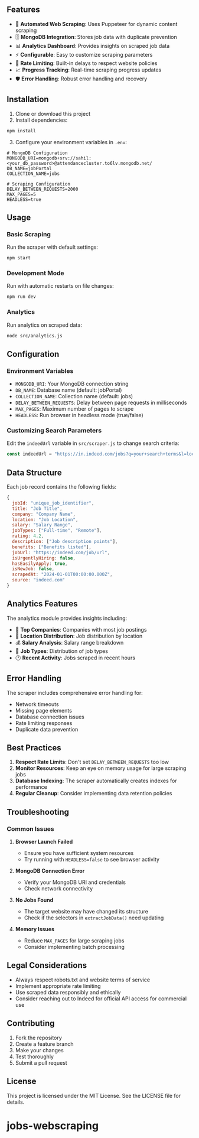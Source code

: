 
## Features

- 🚀 **Automated Web Scraping**: Uses Puppeteer for dynamic content scraping
- 🗄️ **MongoDB Integration**: Stores job data with duplicate prevention
- 📊 **Analytics Dashboard**: Provides insights on scraped job data
- ⚡ **Configurable**: Easy to customize scraping parameters
- 🔄 **Rate Limiting**: Built-in delays to respect website policies
- 📈 **Progress Tracking**: Real-time scraping progress updates
- 🛡️ **Error Handling**: Robust error handling and recovery

## Installation

1. Clone or download this project
2. Install dependencies:

```bash
npm install
```

3. Configure your environment variables in `.env`:

```env
# MongoDB Configuration
MONGODB_URI=mongodb+srv://sahil:<your_db_password>@attendancecluster.to6lv.mongodb.net/
DB_NAME=jobPortal
COLLECTION_NAME=jobs

# Scraping Configuration
DELAY_BETWEEN_REQUESTS=2000
MAX_PAGES=5
HEADLESS=true
```

## Usage

### Basic Scraping

Run the scraper with default settings:

```bash
npm start
```

### Development Mode

Run with automatic restarts on file changes:

```bash
npm run dev
```

### Analytics

Run analytics on scraped data:

```bash
node src/analytics.js
```

## Configuration

### Environment Variables

- `MONGODB_URI`: Your MongoDB connection string
- `DB_NAME`: Database name (default: jobPortal)
- `COLLECTION_NAME`: Collection name (default: jobs)
- `DELAY_BETWEEN_REQUESTS`: Delay between page requests in milliseconds
- `MAX_PAGES`: Maximum number of pages to scrape
- `HEADLESS`: Run browser in headless mode (true/false)

### Customizing Search Parameters

Edit the `indeedUrl` variable in `src/scraper.js` to change search criteria:

```javascript
const indeedUrl = "https://in.indeed.com/jobs?q=your+search+terms&l=location";
```

## Data Structure

Each job record contains the following fields:

```javascript
{
  jobId: "unique_job_identifier",
  title: "Job Title",
  company: "Company Name",
  location: "Job Location",
  salary: "Salary Range",
  jobTypes: ["Full-time", "Remote"],
  rating: 4.2,
  description: ["Job description points"],
  benefits: ["Benefits listed"],
  jobUrl: "https://indeed.com/job/url",
  isUrgentlyHiring: false,
  hasEasilyApply: true,
  isNewJob: false,
  scrapedAt: "2024-01-01T00:00:00.000Z",
  source: "indeed.com"
}
```

## Analytics Features

The analytics module provides insights including:

- 🏢 **Top Companies**: Companies with most job postings
- 📍 **Location Distribution**: Job distribution by location
- 💰 **Salary Analysis**: Salary range breakdown
- 💼 **Job Types**: Distribution of job types
- 🕐 **Recent Activity**: Jobs scraped in recent hours

## Error Handling

The scraper includes comprehensive error handling for:

- Network timeouts
- Missing page elements
- Database connection issues
- Rate limiting responses
- Duplicate data prevention

## Best Practices

1. **Respect Rate Limits**: Don't set `DELAY_BETWEEN_REQUESTS` too low
2. **Monitor Resources**: Keep an eye on memory usage for large scraping jobs
3. **Database Indexing**: The scraper automatically creates indexes for performance
4. **Regular Cleanup**: Consider implementing data retention policies

## Troubleshooting

### Common Issues

1. **Browser Launch Failed**

   - Ensure you have sufficient system resources
   - Try running with `HEADLESS=false` to see browser activity

2. **MongoDB Connection Error**

   - Verify your MongoDB URI and credentials
   - Check network connectivity

3. **No Jobs Found**

   - The target website may have changed its structure
   - Check if the selectors in `extractJobData()` need updating

4. **Memory Issues**
   - Reduce `MAX_PAGES` for large scraping jobs
   - Consider implementing batch processing

## Legal Considerations

- Always respect robots.txt and website terms of service
- Implement appropriate rate limiting
- Use scraped data responsibly and ethically
- Consider reaching out to Indeed for official API access for commercial use

## Contributing

1. Fork the repository
2. Create a feature branch
3. Make your changes
4. Test thoroughly
5. Submit a pull request

## License

This project is licensed under the MIT License. See the LICENSE file for details.

# jobs-webscraping
